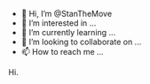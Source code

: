 - 👋 Hi, I’m @StanTheMove
- 👀 I’m interested in ...
- 🌱 I’m currently learning ...
- 💞️ I’m looking to collaborate on ...
- 📫 How to reach me ...

<!---
StanTheMove/StanTheMove is a ✨ special ✨ repository because its `README.md` (this file) appears on your GitHub profile.
You can click the Preview link to take a look at your changes.
--->
Hi.
